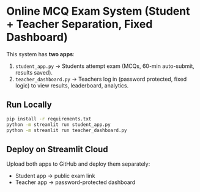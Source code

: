 #  Online MCQ Exam System (Student + Teacher Separation, Fixed Dashboard)

This system has **two apps**:

1. `student_app.py` → Students attempt exam (MCQs, 60-min auto-submit, results saved).
2. `teacher_dashboard.py` → Teachers log in (password protected, fixed logic) to view results, leaderboard, analytics.

##  Run Locally
```bash
pip install -r requirements.txt
python -m streamlit run student_app.py
python -m streamlit run teacher_dashboard.py
```

##  Deploy on Streamlit Cloud
Upload both apps to GitHub and deploy them separately:
- Student app → public exam link
- Teacher app → password-protected dashboard
